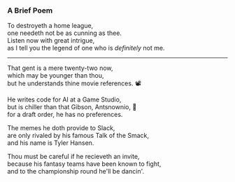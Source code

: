 ### A Brief Poem

To destroyeth a home league, <br>
one needeth not be as cunning as thee. <br>
Listen now with great intrigue, <br>
as I tell you the legend of one who is _definitely_ not me.

--- 

That gent is a mere twenty-two now, <br>
which may be younger than thou, <br>
but he understands thine movie references. &#128253;


He writes code for AI at a Game Studio, <br>
but is chiller than that Gibson, Antsnownio, &#127847;<br>
for a draft order, he has no preferences. 

The memes he doth provide to Slack, <br>
are only rivaled by his famous Talk of the Smack, <br>
and his name is Tyler Hansen.

Thou must be careful if he recieveth an invite, <br>
because his fantasy teams have been known to fight, <br>
and to the championship round he'll be dancin'. 
